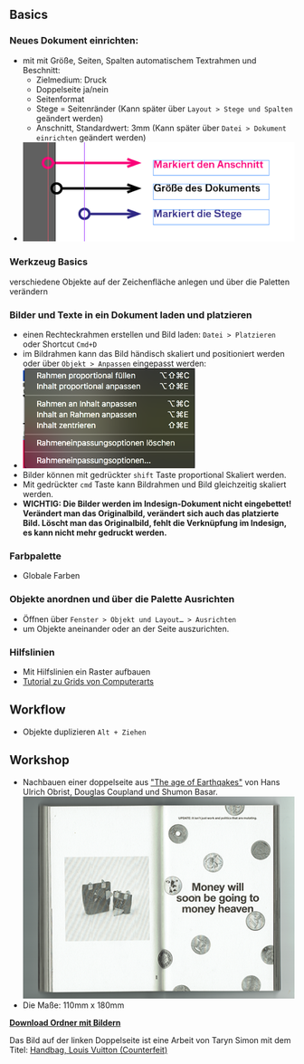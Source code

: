 ## Basics
### Neues Dokument einrichten:
- mit mit Größe, Seiten, Spalten automatischem Textrahmen und Beschnitt:
  - Zielmedium: Druck
  - Doppelseite ja/nein
  - Seitenformat
  - Stege = Seitenränder (Kann später über `Layout > Stege und Spalten` geändert werden)
  - Anschnitt, Standardwert: 3mm (Kann später über `Datei > Dokument einrichten` geändert werden)
- ![](bilder/raender.png)
### Werkzeug Basics
verschiedene Objekte auf der Zeichenfläche anlegen und über die Paletten verändern
### Bilder und Texte in ein Dokument laden und platzieren
  - einen Rechteckrahmen erstellen und Bild laden:
`Datei > Platzieren` oder Shortcut `Cmd+D`
  - im Bildrahmen kann das Bild händisch
skaliert und positioniert werden oder über
`Objekt > Anpassen` eingepasst werden:
  - ![](bilder/objekt-anpassen.png)
  - Bilder können mit gedrückter `shift` Taste proportional Skaliert werden.
  - Mit gedrückter `cmd` Taste kann Bildrahmen und Bild gleichzeitig skaliert werden.
  - **WICHTIG:
Die Bilder werden im Indesign-Dokument nicht eingebettet! Verändert man das
Originalbild, verändert sich auch das platzierte Bild. Löscht man das Originalbild,
fehlt die Verknüpfung im Indesign, es kann nicht mehr gedruckt werden.**

### Farbpalette
  - Globale Farben

### Objekte anordnen und über die Palette Ausrichten
  - Öffnen über `Fenster > Objekt und Layout… > Ausrichten`
  - um Objekte aneinander oder an der Seite auszurichten.
### Hilfslinien
- Mit Hilfslinien ein Raster aufbauen
- [Tutorial zu Grids von Computerarts](http://mos.computerarts.co.uk/pdf/ART179_tut_indesign.pdf)

## Workflow

- Objekte duplizieren `Alt + Ziehen`

## Workshop

- Nachbauen einer doppelseite aus ["The age of Earthqakes"](http://www.dazeddigital.com/artsandculture/article/24283/1/inside-the-age-of-earthquakes) von Hans Ulrich Obrist, Douglas Coupland und Shumon Basar.
 ![](bilder/vorlage_moneywillsoon_klein.png)
- Die Maße: 110mm x 180mm

[**Download Ordner mit Bildern**](https://github.com/milangress/inDesign101/blob/master/1_basics/workshop/workshop_basics.zip?raw=true)

Das Bild auf der linken Doppelseite ist eine Arbeit von Taryn Simon mit dem Titel: [Handbag, Louis Vuitton (Counterfeit)](https://www.artsy.net/artwork/taryn-simon-handbag-louis-vuitton-counterfeit)
